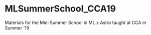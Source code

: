 # MLSummerSchool_CCA19
Materials for the Mini Summer School in ML x Astro taught at CCA in Summer '19
